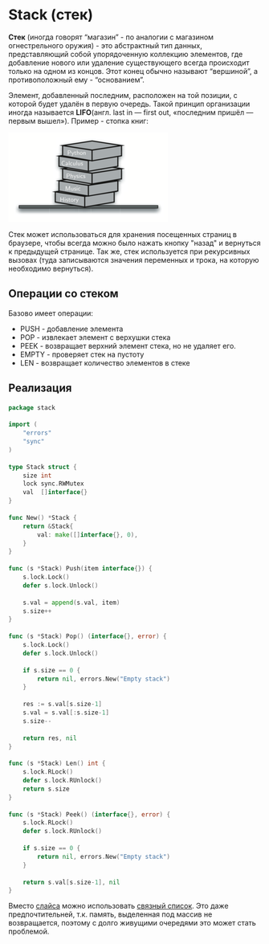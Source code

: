 # Stack (стек)

**Стек** (иногда говорят “магазин” - по аналогии с магазином огнестрельного оружия) - это абстрактный тип данных, представляющий собой упорядоченную коллекцию элементов, где добавление нового или удаление существующего всегда происходит только на одном из концов. Этот конец обычно называют “вершиной”, а противоположный ему - “основанием”.

Элемент, добавленный последним, расположен на той позиции, с которой будет удалён в первую очередь. Такой принцип организации иногда называется **LIFO**(англ. last in — first out, «последним пришёл — первым вышел»). Пример - стопка  книг:

![](../../assets/img/bookstack.png)

Стек  может использоваться для хранения посещенных страниц в браузере, чтобы всегда можно было нажать кнопку "назад"  и  вернуться к предыдущей странице. Так же, стек  используется при рекурсивных вызовах (туда записываются значения переменных и трока, на которую необходимо вернуться).

## Операции со стеком
Базово имеет операции:
- PUSH - добавление элемента
- POP - извлекает элемент с верхушки стека
- PEEK - возвращает верхний элемент стека, но не удаляет его.  
- EMPTY - проверяет стек на пустоту
- LEN - возвращает количество элементов в стеке

## Реализация

```go
package stack

import (
	"errors"
	"sync"
)

type Stack struct {
	size int
	lock sync.RWMutex
	val  []interface{}
}

func New() *Stack {
	return &Stack{
		val: make([]interface{}, 0),
	}
}

func (s *Stack) Push(item interface{}) {
	s.lock.Lock()
	defer s.lock.Unlock()

	s.val = append(s.val, item)
	s.size++
}

func (s *Stack) Pop() (interface{}, error) {
	s.lock.Lock()
	defer s.lock.Unlock()

	if s.size == 0 {
		return nil, errors.New("Empty stack")
	}

	res := s.val[s.size-1]
	s.val = s.val[:s.size-1]
	s.size--

	return res, nil
}

func (s *Stack) Len() int {
	s.lock.RLock()
	defer s.lock.RUnlock()
	return s.size
}

func (s *Stack) Peek() (interface{}, error) {
	s.lock.RLock()
	defer s.lock.RUnlock()

	if s.size == 0 {
		return nil, errors.New("Empty stack")
	}

	return s.val[s.size-1], nil
}

```

Вместо [слайса](../dynamic_array/README.md) можно использовать  [связный список](../linked_list/README.md). Это даже предпочтительней, т.к. память, выделенная под массив не возвращается, поэтому с долго живущими очередями это может стать проблемой. 